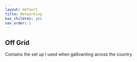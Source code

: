 ```yaml
---
layout: default
title: Networking
has_children: yes
nav_order: 1
---
```


## Off Grid
Contains the set up I used when gallivanting across the country 

